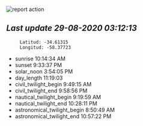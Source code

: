 ![report action](https://github.com/matiasz8/actions-for-reports/workflows/report%20action/badge.svg?branch=develop) 


## *****Last update 29-08-2020 03:12:13*****



		 Latitud: -34.61315
		 Longitud: -58.37723

 - sunrise 	 10:14:34 AM
 - sunset 	 9:33:37 PM
 - solar_noon 	 3:54:05 PM
 - day_length 	 11:19:03
 - civil_twilight_begin 	 9:49:15 AM
 - civil_twilight_end 	 9:58:56 PM
 - nautical_twilight_begin 	 9:19:59 AM
 - nautical_twilight_end 	 10:28:11 PM
 - astronomical_twilight_begin 	 8:50:49 AM
 - astronomical_twilight_end 	 10:57:22 PM
